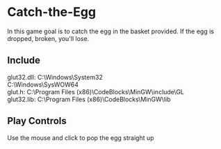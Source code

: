 # Catch-the-Egg
In this game goal is to catch the egg in the basket provided. If the egg is dropped, broken, you'll lose.

## Include
glut32.dll: C:\Windows\System32  
	          C:\Windows\SysWOW64  
glut.h: C:\Program Files (x86)\CodeBlocks\MinGW\include\GL  
glut32.lib: C:\Program Files (x86)\CodeBlocks\MinGW\lib  

## Play Controls  
Use the mouse and click to pop the egg straight up
